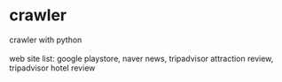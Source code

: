 # crawler
crawler with python \
\
web site list: google playstore, naver news, tripadvisor attraction review, tripadvisor hotel review